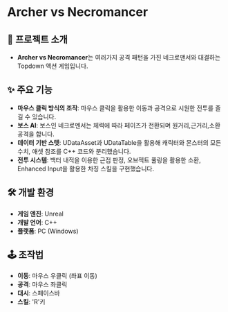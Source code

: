 # Archer vs Necromancer

## 📖 프로젝트 소개

* **Archer vs Necromancer**는 여러가지 공격 패턴을 가진 네크로맨서와 대결하는 Topdown 액션 게임입니다.

## ✨ 주요 기능

* **마우스 클릭 방식의 조작**: 마우스 클릭을 활용한 이동과 공격으로 시원한 전투를 즐길 수 있습니다.
* **보스 AI**: 보스인 네크로멘서는 체력에 따라 페이즈가 전환되며 원거리,근거리,소환 공격을 합니다.
* **데이터 기반 스텟**: UDataAsset과 UDataTable을 활용해 캐릭터와 몬스터의 모든 수치, 애셋 참조를 C++ 코드와 분리했습니다.
* **전투 시스템**: 백터 내적을 이용한 근접 판정, 오브젝트 풀링을 활용한 소환, Enhanced Input을 활용한 차징 스킬을 구현했습니다.

## 🛠️ 개발 환경

* **게임 엔진**: Unreal
* **개발 언어**: C++
* **플랫폼**: PC (Windows)

## 🕹️ 조작법

* **이동**: 마우스 우클릭 (좌표 이동)
* **공격**: 마우스 좌클릭
* **대시**: 스페이스바
* **스킬**: 'R'키

